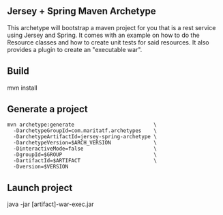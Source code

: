 Jersey + Spring Maven Archetype
--
This archetype will bootstrap a maven project for you that is a rest service using
Jersey and Spring. It comes with an example on how to do the Resource classes and
how to create unit tests for said resources. It also provides a plugin to create
an "executable war".

Build
--
mvn install

Generate a project
--
```
mvn archetype:generate                          \
  -DarchetypeGroupId=com.maritatf.archetypes    \
  -DarchetypeArtifactId=jersey-spring-archetype \
  -DarchetypeVersion=$ARCH_VERSION              \
  -DinteractiveMode=false                       \
  -DgroupId=$GROUP                              \
  -DartifactId=$ARTIFACT                        \
  -Dversion=$VERSION
```

Launch project
--
java -jar [artifact]-war-exec.jar
